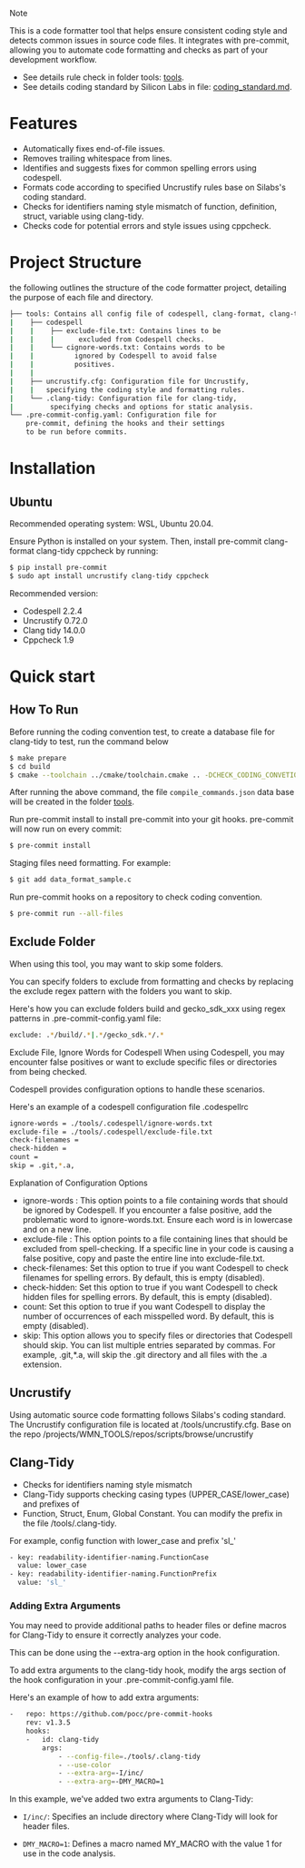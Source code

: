 > [!NOTE]
> This is a code formatter tool that helps ensure consistent coding style and detects common issues in source code files.
It integrates with pre-commit, allowing you to automate code formatting and checks as part of your development workflow.

- See details rule check in folder tools: [tools](../tools/).
-  See details coding standard by Silicon Labs in file: [coding_standard.md](./coding_standard.md).

# Features

- Automatically fixes end-of-file issues.
- Removes trailing whitespace from lines.
- Identifies and suggests fixes for common spelling errors using codespell.
- Formats code according to specified Uncrustify rules base on Silabs's coding standard.
- Checks for identifiers naming style mismatch of function, definition, struct, variable using clang-tidy.
- Checks code for potential errors and style issues using cppcheck.

# Project Structure
the following outlines the structure of the code formatter project, detailing the purpose of each file and directory.

```sh
├── tools: Contains all config file of codespell, clang-format, clang-tidy.
|    ├── codespell
|    |    ├── exclude-file.txt: Contains lines to be
|    |    |      excluded from Codespell checks.
|    |    └── cignore-words.txt: Contains words to be
|    |          ignored by Codespell to avoid false
|    |          positives.
|    |
|    ├── uncrustify.cfg: Configuration file for Uncrustify,
|    |   specifying the coding style and formatting rules.
|    └── .clang-tidy: Configuration file for clang-tidy,
|         specifying checks and options for static analysis.
└── .pre-commit-config.yaml: Configuration file for
    pre-commit, defining the hooks and their settings
    to be run before commits.
```

# Installation
##  Ubuntu
Recommended operating system: WSL, Ubuntu 20.04.

Ensure Python is installed on your system. Then, install pre-commit clang-format clang-tidy cppcheck by running:

```sh
$ pip install pre-commit
$ sudo apt install uncrustify clang-tidy cppcheck
```

Recommended version:

- Codespell 2.2.4
- Uncrustify 0.72.0
- Clang tidy 14.0.0
- Cppcheck 1.9

# Quick start
## How To Run

Before running the coding convention test, to create a database file for clang-tidy to test, run the command below

```sh
$ make prepare
$ cd build
$ cmake --toolchain ../cmake/toolchain.cmake .. -DCHECK_CODING_CONVETION_ENABLE=ON -DBOARD_NAME=brd4187c
```
After running the above command, the file `compile_commands.json` data base will be created in the folder [tools](../tools/).

Run pre-commit install to install pre-commit into your git hooks. pre-commit will now run on every commit:

```sh
$ pre-commit install
```

Staging files need formatting. For example:

```sh
$ git add data_format_sample.c
```

Run pre-commit hooks on a repository to check coding convention.

```sh
$ pre-commit run --all-files
```

## Exclude Folder
When using this tool, you may want to skip some folders.

You can specify folders to exclude from formatting and checks by replacing the exclude regex pattern with the folders you want to skip.

Here's how you can exclude folders build and gecko_sdk_xxx using regex patterns in .pre-commit-config.yaml file:

```sh
exclude: .*/build/.*|.*/gecko_sdk.*/.*
```

Exclude File, Ignore Words for Codespell
When using Codespell, you may encounter false positives or want to exclude specific files or directories from being checked.

Codespell provides configuration options to handle these scenarios.

Here's an example of a codespell configuration file .codespellrc

```sh
ignore-words = ./tools/.codespell/ignore-words.txt
exclude-file = ./tools/.codespell/exclude-file.txt
check-filenames =
check-hidden =
count =
skip = .git,*.a,
```

Explanation of Configuration Options

- ignore-words : This option points to a file containing words that should be ignored by Codespell.
If you encounter a false positive, add the problematic word to ignore-words.txt.
Ensure each word is in lowercase and on a new line.
- exclude-file : This option points to a file containing lines that should be excluded from spell-checking.
If a specific line in your code is causing a false positive, copy and paste the entire line into exclude-file.txt.
- check-filenames: Set this option to true if you want Codespell to check filenames for spelling errors.
By default, this is empty (disabled).
- check-hidden: Set this option to true if you want Codespell to check hidden files for spelling errors.
By default, this is empty (disabled).
- count: Set this option to true if you want Codespell to display the number of occurrences of each misspelled word.
By default, this is empty (disabled).
- skip: This option allows you to specify files or directories that Codespell should skip.
You can list multiple entries separated by commas.
For example, .git,*.a, will skip the .git directory and all files with the .a extension.

## Uncrustify
Using automatic source code formatting follows Silabs's coding standard.
The Uncrustify configuration file is located at /tools/uncrustify.cfg. Base on the repo /projects/WMN_TOOLS/repos/scripts/browse/uncrustify

## Clang-Tidy
- Checks for identifiers naming style mismatch
- Clang-Tidy supports checking casing types (UPPER_CASE/lower_case) and prefixes of 
- Function, Struct, Enum, Global Constant. You can modify the prefix in the file /tools/.clang-tidy.

For example, config function with lower_case and prefix 'sl_'

```sh
- key: readability-identifier-naming.FunctionCase
  value: lower_case
- key: readability-identifier-naming.FunctionPrefix
  value: 'sl_'
```

### Adding Extra Arguments
You may need to provide additional paths to header files or define macros for Clang-Tidy to ensure it correctly analyzes your code.

This can be done using the --extra-arg option in the hook configuration.

To add extra arguments to the clang-tidy hook, modify the args section of the hook configuration in your .pre-commit-config.yaml file.

Here's an example of how to add extra arguments:

```sh
-   repo: https://github.com/pocc/pre-commit-hooks
    rev: v1.3.5
    hooks:
    -   id: clang-tidy
        args:
            - --config-file=./tools/.clang-tidy
            - --use-color
            - --extra-arg=-I/inc/
            - --extra-arg=-DMY_MACRO=1
```

In this example, we've added two extra arguments to Clang-Tidy:

- `I/inc/`: Specifies an include directory where Clang-Tidy will look for header files.

- `DMY_MACRO=1`: Defines a macro named MY_MACRO with the value 1 for use in the code analysis.


